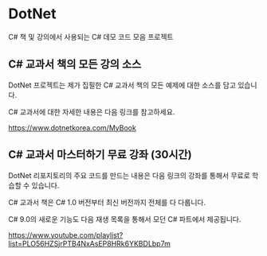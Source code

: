 # DotNet

C# 책 및 강의에서 사용되는 C# 데모 코드 모음 프로젝트


## C# 교과서 책의 모든 강의 소스

DotNet 프로젝트는 제가 집필한 C# 교과서 책의 모든 예제에 대한 소스를 담고 있습니다.

C# 교과서에 대한 자세한 내용은 다음 링크를 참고하세요.

https://www.dotnetkorea.com/MyBook


## C# 교과서 마스터하기 무료 강좌 (30시간)

DotNet 리포지토리의 주요 코드를 만드는 내용은 다음 링크의 강좌를 통해서 무료로 학습할 수 있습니다. 

C# 교과서 책은 C# 1.0 버전부터 최신 버전까지 전체를 다 다룹니다. 

C# 9.0의 새로운 기능도 다음 재생 목록을 통해서 모던 C# 파트에서 제공됩니다. 

https://www.youtube.com/playlist?list=PLO56HZSjrPTB4NxAsEP8HRk6YKBDLbp7m

